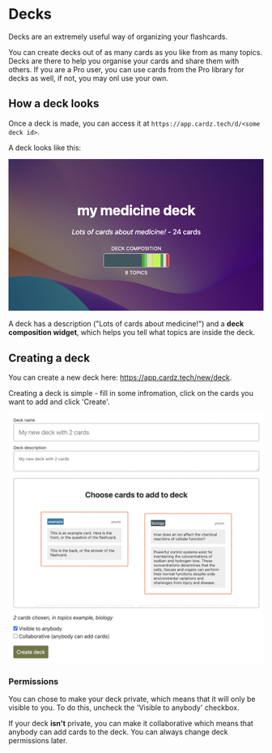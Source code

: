 # Decks

Decks are an extremely useful way of organizing your flashcards.

You can create decks out of as many cards as you like from as many topics. Decks are there to help you organise your cards and share them with others. If you are a Pro user, you can use cards from the Pro library for decks as well, if not, you may onl use your own.

## How a deck looks

Once a deck is made, you can access it at `https://app.cardz.tech/d/<some deck id>`.

A deck looks like this:

![A deck called 'My medicine deck'](/images/deck.png)

A deck has a description ("Lots of cards about medicine!") and a **deck composition widget**, which helps you tell what topics are inside the deck.

## Creating a deck
You can create a new deck here: https://app.cardz.tech/new/deck.

Creating a deck is simple - fill in some infromation, click on the cards you want to add and click 'Create'.

![Deck creation form](/images/deck-creation.png)

### Permissions
You can chose to make your deck private, which means that it will only be visible to you. To do this, uncheck the 'Visible to anybody' checkbox.

If your deck **isn't** private, you can make it collaborative which means that anybody can add cards to the deck. You can always change deck permissions later.